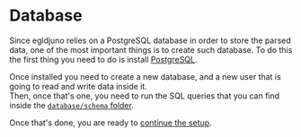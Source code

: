 # Database
Since egldjuno relies on a PostgreSQL database in order to store the parsed data, one of the most important things is to create such database. To do this the first thing you need to do is install [PostgreSQL](https://www.postgresql.org/). 

Once installed you need to create a new database, and a new user that is going to read and write data inside it.  
Then, once that's one, you need to run the SQL queries that you can find inside the [`database/schema` folder](../database/schema).  

Once that's done, you are ready to [continue the setup](setup.md).